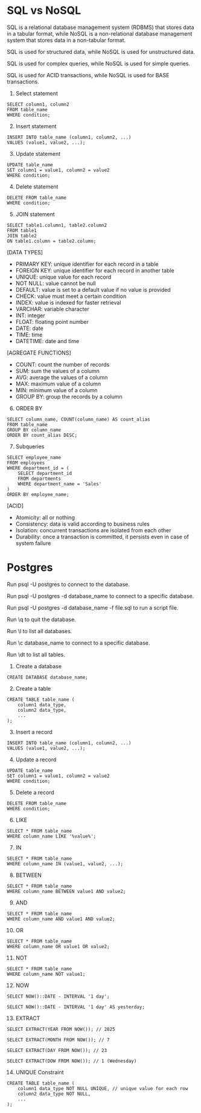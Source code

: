 
# SQL vs NoSQL
SQL is a relational database management system (RDBMS) that stores data in a tabular format, while NoSQL is a non-relational database management system that stores data in a non-tabular format.

SQL is used for structured data, while NoSQL is used for unstructured data.

SQL is used for complex queries, while NoSQL is used for simple queries.

SQL is used for ACID transactions, while NoSQL is used for BASE transactions.

1. Select statement
```
SELECT column1, column2
FROM table_name
WHERE condition;
```

2. Insert statement
```
INSERT INTO table_name (column1, column2, ...)
VALUES (value1, value2, ...);
```

3. Update statement
```
UPDATE table_name
SET column1 = value1, column2 = value2
WHERE condition;
```

4. Delete statement
```
DELETE FROM table_name
WHERE condition;
```

5. JOIN statement
```
SELECT table1.column1, table2.column2
FROM table1
JOIN table2
ON table1.column = table2.column;
```

[DATA TYPES]
- PRIMARY KEY: unique identifier for each record in a table
- FOREIGN KEY: unique identifier for each record in another table
- UNIQUE: unique value for each record
- NOT NULL: value cannot be null
- DEFAULT: value is set to a default value if no value is provided
- CHECK: value must meet a certain condition
- INDEX: value is indexed for faster retrieval
- VARCHAR: variable character
- INT: integer
- FLOAT: floating point number
- DATE: date
- TIME: time
- DATETIME: date and time

[AGREGATE FUNCTIONS]
- COUNT: count the number of records
- SUM: sum the values of a column
- AVG: average the values of a column
- MAX: maximum value of a column
- MIN: minimum value of a column
- GROUP BY: group the records by a column

6. ORDER BY
```
SELECT column_name, COUNT(column_name) AS count_alias
FROM table_name
GROUP BY column_name
ORDER BY count_alias DESC;
```

7. Subqueries
```
SELECT employee_name
FROM employees
WHERE department_id = (
    SELECT department_id
    FROM departments
    WHERE department_name = 'Sales'
)
ORDER BY employee_name;
```

[ACID]
- Atomicity: all or nothing
- Consistency: data is valid according to business rules
- Isolation: concurrent transactions are isolated from each other
- Durability: once a transaction is committed, it persists even in case of system failure


# Postgres
Run psql -U postgres to connect to the database.

Run psql -U postgres -d database_name to connect to a specific database.

Run psql -U postgres -d database_name -f file.sql to run a script file.

Run \q to quit the database.

Run \l to list all databases.

Run \c database_name to connect to a specific database.

Run \dt to list all tables.

1. Create a database
```
CREATE DATABASE database_name;
```

2. Create a table
```
CREATE TABLE table_name (
    column1 data_type,  
    column2 data_type,
    ...
);
```

3. Insert a record
```
INSERT INTO table_name (column1, column2, ...)
VALUES (value1, value2, ...);
```

4. Update a record
```
UPDATE table_name
SET column1 = value1, column2 = value2
WHERE condition;
```

5. Delete a record
```
DELETE FROM table_name
WHERE condition;
```

6. LIKE
```
SELECT * FROM table_name
WHERE column_name LIKE '%value%';
```

7. IN
```
SELECT * FROM table_name
WHERE column_name IN (value1, value2, ...);
```

8. BETWEEN
```
SELECT * FROM table_name
WHERE column_name BETWEEN value1 AND value2;
```

9. AND
```
SELECT * FROM table_name
WHERE column_name AND value1 AND value2;
```

10. OR
```
SELECT * FROM table_name
WHERE column_name OR value1 OR value2;
```

11. NOT
```
SELECT * FROM table_name
WHERE column_name NOT value1;
```

12. NOW
```
SELECT NOW()::DATE - INTERVAL '1 day';

SELECT NOW()::DATE - INTERVAL '1 day' AS yesterday;
```

13. EXTRACT
```
SELECT EXTRACT(YEAR FROM NOW()); // 2025

SELECT EXTRACT(MONTH FROM NOW()); // 7

SELECT EXTRACT(DAY FROM NOW()); // 23

SELECT EXTRACT(DOW FROM NOW()); // 1 (Wednesday)
```

14. UNIQUE Constraint
```
CREATE TABLE table_name (
    column1 data_type NOT NULL UNIQUE, // unique value for each row
    column2 data_type NOT NULL,
    ...
);
```

